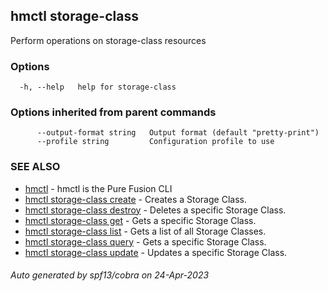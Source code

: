 ## hmctl storage-class

Perform operations on storage-class resources

### Options

```
  -h, --help   help for storage-class
```

### Options inherited from parent commands

```
      --output-format string   Output format (default "pretty-print")
      --profile string         Configuration profile to use
```

### SEE ALSO

* [hmctl](hmctl.md)	 - hmctl is the Pure Fusion CLI
* [hmctl storage-class create](hmctl_storage-class_create.md)	 - Creates a Storage Class.
* [hmctl storage-class destroy](hmctl_storage-class_destroy.md)	 - Deletes a specific Storage Class.
* [hmctl storage-class get](hmctl_storage-class_get.md)	 - Gets a specific Storage Class.
* [hmctl storage-class list](hmctl_storage-class_list.md)	 - Gets a list of all Storage Classes.
* [hmctl storage-class query](hmctl_storage-class_query.md)	 - Gets a specific Storage Class.
* [hmctl storage-class update](hmctl_storage-class_update.md)	 - Updates a specific Storage Class.

###### Auto generated by spf13/cobra on 24-Apr-2023

